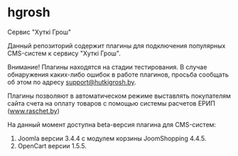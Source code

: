 # hgrosh
Сервис "Хуткi Грош"

Данный репозиторий содержит плагины для подключения популярных CMS-систем к сервису "Хуткi Грош".

Внимание!
Плагины находятся на стадии тестирования. В случае обнаружения каких-либо ошибок в работе плагинов, просьба сообщать об этом по адресу support@hutkigrosh.by.

Плагины позволяют в автоматическом режиме выставлять покупателям сайта счета на оплату товаров с помощью системы расчетов ЕРИП (www.raschet.by)

На данный момент доступна beta-версия плагина для CMS-систем:
1. Joomla версии 3.4.4 с модулем корзины JoomShopping 4.4.5.
2. OpenCart версии 1.5.5.


